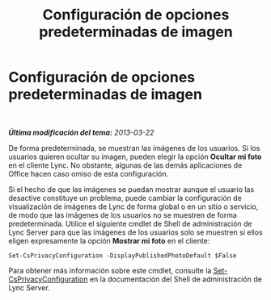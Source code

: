 ﻿---
title: Configuración de opciones predeterminadas de imagen
TOCTitle: Configuración de opciones predeterminadas de imagen
ms:assetid: b1c986f0-6400-447a-9e36-78c1c3a4f793
ms:mtpsurl: https://technet.microsoft.com/es-es/library/Dn205074(v=OCS.15)
ms:contentKeyID: 53901786
ms.date: 01/07/2017
mtps_version: v=OCS.15
ms.translationtype: HT
---

# Configuración de opciones predeterminadas de imagen

 

_**Última modificación del tema:** 2013-03-22_

De forma predeterminada, se muestran las imágenes de los usuarios. Si los usuarios quieren ocultar su imagen, pueden elegir la opción **Ocultar mi foto** en el cliente Lync. No obstante, algunas de las demás aplicaciones de Office hacen caso omiso de esta configuración.

Si el hecho de que las imágenes se puedan mostrar aunque el usuario las desactive constituye un problema, puede cambiar la configuración de visualización de imágenes de Lync de forma global o en un sitio o servicio, de modo que las imágenes de los usuarios no se muestren de forma predeterminada. Utilice el siguiente cmdlet de Shell de administración de Lync Server para que las imágenes de los usuarios solo se muestren si ellos eligen expresamente la opción **Mostrar mi foto** en el cliente:

    Set-CsPrivacyConfiguration -DisplayPublishedPhotoDefault $False

Para obtener más información sobre este cmdlet, consulte la [Set-CsPrivacyConfiguration](https://docs.microsoft.com/en-us/powershell/module/skype/Set-CsPrivacyConfiguration) en la documentación del Shell de administración de Lync Server.

